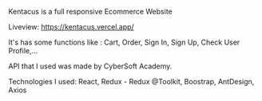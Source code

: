 Kentacus is a full responsive Ecommerce Website

Liveview: https://kentacus.vercel.app/

It's has some functions like : Cart, Order, Sign In, Sign Up, Check User Profile,...

API that I used was made by CyberSoft Academy.

Technologies I used: React, Redux - Redux @Toolkit, Boostrap, AntDesign, Axios
